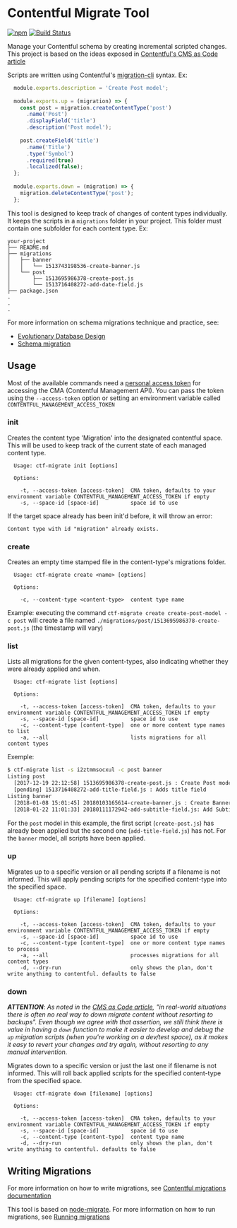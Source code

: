 # Contentful Migrate Tool

[![npm](https://img.shields.io/npm/v/contentful-migrate.svg)](https://www.npmjs.com/package/contentful-migrate)
[![Build Status](https://travis-ci.org/deluan/contentful-migrate.svg?branch=master)](https://travis-ci.org/deluan/contentful-migrate)

Manage your Contentful schema by creating incremental scripted changes. This project is based on the ideas exposed 
in [Contentful's CMS as Code article](https://www.contentful.com/r/knowledgebase/cms-as-code/) 

Scripts are written using Contentful's [migration-cli](https://github.com/contentful/migration-cli) syntax. Ex:

```javascript
  module.exports.description = 'Create Post model';
  
  module.exports.up = (migration) => {
    const post = migration.createContentType('post')
      .name('Post')
      .displayField('title')
      .description('Post model');
  
    post.createField('title')
      .name('Title')
      .type('Symbol')
      .required(true)
      .localized(false);
  };
  
  module.exports.down = (migration) => {
    migration.deleteContentType('post');
  };
```

This tool is designed to keep track of changes of content types individually. It keeps the 
scripts in a `migrations` folder in your project. This folder must contain one subfolder for each 
content type. Ex:

```
your-project
├── README.md
├── migrations
│   ├── banner
│   │   └── 1513743198536-create-banner.js
│   └── post
│       ├── 1513695986378-create-post.js
│       └── 1513716408272-add-date-field.js
├── package.json
.
.
.

``` 

For more information on schema migrations technique and practice, see:
* [Evolutionary Database Design](https://martinfowler.com/articles/evodb.html#AllDatabaseChangesAreMigrations)
* [Schema migration](https://en.wikipedia.org/wiki/Schema_migration)

## Usage

Most of the available commands need a 
[personal access token](https://www.contentful.com/developers/docs/references/authentication/) 
for accessing the CMA (Contentful Management API). You can pass the token using the `--access-token`
option or setting an environment variable called `CONTENTFUL_MANAGEMENT_ACCESS_TOKEN`

### init

Creates the content type 'Migration' into the designated contentful space. This will be
used to keep track of the current state of each managed content type.

```
  Usage: ctf-migrate init [options]
  
  Options:
  
    -t, --access-token [access-token]  CMA token, defaults to your environment variable CONTENTFUL_MANAGEMENT_ACCESS_TOKEN if empty
    -s, --space-id [space-id]          space id to use
```

If the target space already has been init'd before, it will throw an error:

`Content type with id "migration" already exists.`

### create

Creates an empty time stamped file in the content-type's migrations folder.

```
  Usage: ctf-migrate create <name> [options] 
  
  Options:
  
    -c, --content-type <content-type>  content type name
```

Example: executing the command `ctf-migrate create create-post-model -c post` will create 
a file named `./migrations/post/1513695986378-create-post.js` (the timestamp will vary)

### list

Lists all migrations for the given content-types, also indicating whether they were already 
applied and when.

```
  Usage: ctf-migrate list [options]
  
  Options:
  
    -t, --access-token [access-token]  CMA token, defaults to your environment variable CONTENTFUL_MANAGEMENT_ACCESS_TOKEN if empty
    -s, --space-id [space-id]          space id to use
    -c, --content-type [content-type]  one or more content type names to list
    -a, --all                          lists migrations for all content types
```

Exemple: 
```bash
$ ctf-migrate list -s i2ztmmsocxul -c post banner
Listing post
  [2017-12-19 22:12:58] 1513695986378-create-post.js : Create Post model
  [pending] 1513716408272-add-title-field.js : Adds title field
Listing banner
  [2018-01-08 15:01:45] 20180103165614-create-banner.js : Create Banner model
  [2018-01-22 11:01:33] 20180111172942-add-subtitle-field.js: Add Subtitle field 
```
For the `post` model in this example, the first script (`create-post.js`) has already been applied but the 
second one (`add-title-field.js`) has not. For the `banner` model, all scripts have been applied.

### up

Migrates up to a specific version or all pending scripts if a filename is not informed. This will apply pending scripts for 
the specified content-type into the specified space. 

```
  Usage: ctf-migrate up [filename] [options]

  Options:

    -t, --access-token [access-token]  CMA token, defaults to your environment variable CONTENTFUL_MANAGEMENT_ACCESS_TOKEN if empty
    -s, --space-id [space-id]          space id to use
    -c, --content-type [content-type]  one or more content type names to process
    -a, --all                          processes migrations for all content types
    -d, --dry-run                      only shows the plan, don't write anything to contentful. defaults to false
```

### down

***ATTENTION**: As noted in the [CMS as Code article](https://www.contentful.com/r/knowledgebase/cms-as-code/#how-to-get-started),
"in real-world situations there is often no real way to down migrate content without resorting to backups". Even though 
we agree with that assertion, we still think there is value in having a `down` function to make it easier to develop 
and debug the `up` migration scripts (when you're working on a dev/test space), as it makes it easy to revert your 
changes and try again, without resorting to any manual intervention.* 

Migrates down to a specific version or just the last one if filename is not informed. This will roll back applied scripts 
for the specified content-type from the specified space. 

```
  Usage: ctf-migrate down [filename] [options]

  Options:

    -t, --access-token [access-token]  CMA token, defaults to your environment variable CONTENTFUL_MANAGEMENT_ACCESS_TOKEN if empty
    -s, --space-id [space-id]          space id to use
    -c, --content-type [content-type]  content type name
    -d, --dry-run                      only shows the plan, don't write anything to contentful. defaults to false
```

## Writing Migrations

For more information on how to write migrations, see 
[Contentful migrations documentation](https://github.com/contentful/migration-cli#reference-documentation)

This tool is based on [node-migrate](https://github.com/tj/node-migrate). For more 
information on how to run migrations, see [Running migrations](https://github.com/tj/node-migrate#running-migrations)

